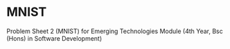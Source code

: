 # MNIST
Problem Sheet 2 (MNIST) for Emerging Technologies Module (4th Year, Bsc (Hons) in Software Development)
